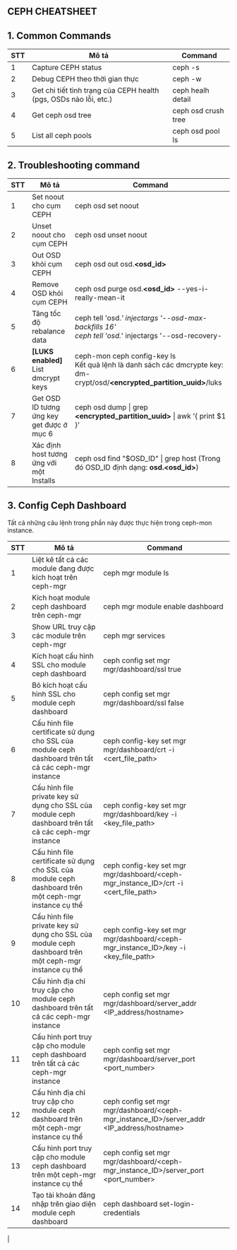 CEPH CHEATSHEET
---

## 1. Common Commands

| STT | Mô tả | Command |
| --- | --- | --- |
| 1 | Capture CEPH status | ceph -s |
| 2 | Debug CEPH theo thời gian thực | ceph -w |
| 3 | Get chi tiết tình trạng của CEPH health (pgs, OSDs nào lỗi, etc.) | ceph healh detail |
| 4 | Get ceph osd tree | ceph osd crush tree |
| 5 | List all ceph pools | ceph osd pool ls |


## 2. Troubleshooting command


| STT | Mô tả | Command |
| --- | --- | --- |
| 1 | Set noout cho cụm CEPH | ceph osd set noout |
| 2 | Unset noout cho cụm CEPH | ceph osd unset noout |
| 3 | Out OSD khỏi cụm CEPH| ceph osd out osd.**<osd_id>** |
| 4 | Remove OSD khỏi cụm CEPH | ceph osd purge osd.**<osd_id>** --yes-i-really-mean-it |
| 5 | Tăng tốc độ rebalance data | ceph tell 'osd.*' injectargs '--osd-max-backfills 16' <br> ceph tell 'osd.*' injectargs '--osd-recovery-| max-active 4' |
| 6 | **[LUKS enabled]** List dmcrypt keys | ceph-mon ceph config-key ls <br> Kết quả lệnh là danh sách các dmcrypte key: dm-crypt/osd/**<encrypted_partition_uuid>**/luks |
| 7 | Get OSD ID tương ứng key get được ở mục 6 | ceph osd dump \| grep **<encrypted_partition_uuid>** \| awk '{ print $1 }' |
| 8 | Xác định host tương ứng với một Installs | ceph osd find "$OSD_ID" \| grep host (Trong đó OSD_ID định dạng: **osd.<osd_id>**) |


## 3. Config Ceph Dashboard
Tất cả những câu lệnh trong phần này được thực hiện trong ceph-mon instance.

| STT | Mô tả | Command |
| --- | --- | --- |
| 1 | Liệt kê tất cả các module đang được kích hoạt trên ceph-mgr | ceph mgr module ls
| 2 | Kích hoạt module ceph dashboard trên ceph-mgr | ceph mgr module enable dashboard
| 3 | Show URL truy cập các module trên ceph-mgr | ceph mgr services
| 4 | Kích hoạt cấu hình SSL cho module ceph dashboard | ceph config set mgr mgr/dashboard/ssl true
| 5 | Bỏ kích hoạt cấu hình SSL cho module ceph dashboard | ceph config set mgr mgr/dashboard/ssl false
| 6 | Cấu hình file certificate sử dụng cho SSL của module ceph dashboard trên tất cả các ceph-mgr instance | ceph config-key set mgr mgr/dashboard/crt -i <cert_file_path>
| 7 | Cấu hình file private key sử dụng cho SSL của module ceph dashboard trên tất cả các ceph-mgr instance | ceph config-key set mgr mgr/dashboard/key -i <key_file_path>
| 8 | Cấu hình file certificate sử dụng cho SSL của module ceph dashboard trên một ceph-mgr instance cụ thể | ceph config-key set mgr mgr/dashboard/<ceph-mgr_instance_ID>/crt -i <cert_file_path>
| 9 | Cấu hình file private key sử dụng cho SSL của module ceph dashboard trên một ceph-mgr instance cụ thể | ceph config-key set mgr mgr/dashboard/<ceph-mgr_instance_ID>/key -i <key_file_path>
| 10 | Cấu hình địa chỉ truy cập cho module ceph dashboard trên tất cả các ceph-mgr instance | ceph config set mgr mgr/dashboard/server_addr <IP_address/hostname>
| 11 | Cấu hình port truy cập cho module ceph dashboard trên tất cả các ceph-mgr instance | ceph config set mgr mgr/dashboard/server_port <port_number>
| 12 | Cấu hình địa chỉ truy cập cho module ceph dashboard trên một ceph-mgr instance cụ thể | ceph config set mgr mgr/dashboard/<ceph-mgr_instance_ID>/server_addr <IP_address/hostname>
| 13 | Cấu hình port truy cập cho module ceph dashboard trên một ceph-mgr instance cụ thể | ceph config set mgr mgr/dashboard/<ceph-mgr_instance_ID>/server_port <port_number>
| 14 | Tạo tài khoản đăng nhập trên giao diện module ceph dashboard | ceph dashboard set-login-credentials <username> <password>

| 
